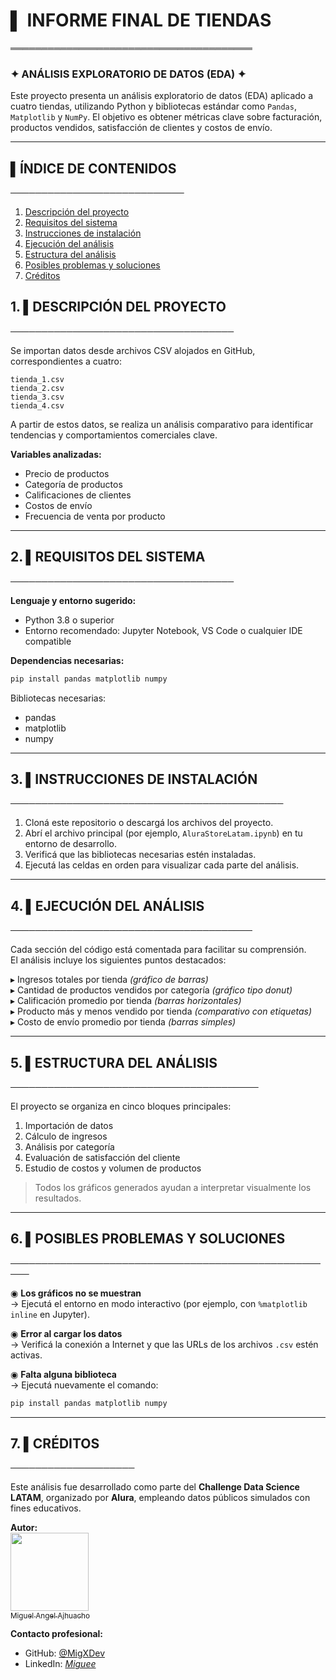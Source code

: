 # ▌ INFORME FINAL DE TIENDAS  
═══════════════════════════════════════  

### ✦ ANÁLISIS EXPLORATORIO DE DATOS (EDA) ✦  

Este proyecto presenta un análisis exploratorio de datos (EDA) aplicado a cuatro tiendas, utilizando Python y bibliotecas estándar como `Pandas`, `Matplotlib` y `NumPy`. El objetivo es obtener métricas clave sobre facturación, productos vendidos, satisfacción de clientes y costos de envío.

---

## ▌ÍNDICE DE CONTENIDOS  
────────────────────────────

1. [Descripción del proyecto](#1--descripción-del-proyecto)  
2. [Requisitos del sistema](#2-requisitos-del-sistema)  
3. [Instrucciones de instalación](#3-instrucciones-de-instalación)  
4. [Ejecución del análisis](#4-ejecución-del-análisis)  
5. [Estructura del análisis](#5-estructura-del-análisis)  
6. [Posibles problemas y soluciones](#6-posibles-problemas-y-soluciones)  
7. [Créditos](#7-créditos)

## 1.  ▌DESCRIPCIÓN DEL PROYECTO  
────────────────────────────────────

Se importan datos desde archivos CSV alojados en GitHub, correspondientes a cuatro:

```text
tienda_1.csv  
tienda_2.csv  
tienda_3.csv  
tienda_4.csv  
```

A partir de estos datos, se realiza un análisis comparativo para identificar tendencias y comportamientos comerciales clave.

**Variables analizadas:**

- Precio de productos  
- Categoría de productos  
- Calificaciones de clientes  
- Costos de envío  
- Frecuencia de venta por producto

---

## 2. ▌REQUISITOS DEL SISTEMA  
────────────────────────────────────

**Lenguaje y entorno sugerido:**

- Python 3.8 o superior  
- Entorno recomendado: Jupyter Notebook, VS Code o cualquier IDE compatible  

**Dependencias necesarias:**

```bash
pip install pandas matplotlib numpy
```

Bibliotecas necesarias:

- pandas
- matplotlib
- numpy

---

## 3. ▌INSTRUCCIONES DE INSTALACIÓN  
────────────────────────────────────────────

1. Cloná este repositorio o descargá los archivos del proyecto.  
2. Abrí el archivo principal (por ejemplo, `AluraStoreLatam.ipynb`) en tu entorno de desarrollo.  
3. Verificá que las bibliotecas necesarias estén instaladas.  
4. Ejecutá las celdas en orden para visualizar cada parte del análisis.

---

## 4. ▌EJECUCIÓN DEL ANÁLISIS  
───────────────────────────────────────

Cada sección del código está comentada para facilitar su comprensión.  
El análisis incluye los siguientes puntos destacados:

▸ Ingresos totales por tienda *(gráfico de barras)*  
▸ Cantidad de productos vendidos por categoría *(gráfico tipo donut)*  
▸ Calificación promedio por tienda *(barras horizontales)*  
▸ Producto más y menos vendido por tienda *(comparativo con etiquetas)*  
▸ Costo de envío promedio por tienda *(barras simples)*

---

## 5. ▌ESTRUCTURA DEL ANÁLISIS  
────────────────────────────────────────

El proyecto se organiza en cinco bloques principales:

1. Importación de datos  
2. Cálculo de ingresos  
3. Análisis por categoría  
4. Evaluación de satisfacción del cliente  
5. Estudio de costos y volumen de productos

> Todos los gráficos generados ayudan a interpretar visualmente los resultados.

---

## 6. ▌POSIBLES PROBLEMAS Y SOLUCIONES  
─────────────────────────────────────────────────────

◉ **Los gráficos no se muestran**  
→ Ejecutá el entorno en modo interactivo (por ejemplo, con `%matplotlib inline` en Jupyter).  

◉ **Error al cargar los datos**  
→ Verificá la conexión a Internet y que las URLs de los archivos `.csv` estén activas.  

◉ **Falta alguna biblioteca**  
→ Ejecutá nuevamente el comando:

```bash
pip install pandas matplotlib numpy
```
---

## 7. ▌CRÉDITOS  
────────────────────

Este análisis fue desarrollado como parte del **Challenge Data Science LATAM**, organizado por **Alura**, empleando datos públicos simulados con fines educativos.

**Autor:**  
[<img src="https://avatars.githubusercontent.com/u/196855177?s=96&v=4" width="125"><br><sub>Miguel Angel Ajhuacho</sub>](https://github.com/MigXDev)


**Contacto profesional:**  
- GitHub: [@MigXDev](https://github.com/MigXDev)  
- LinkedIn: *[Miguee](https://www.linkedin.com/in/ctrl-z--migue-ajh/)*  

